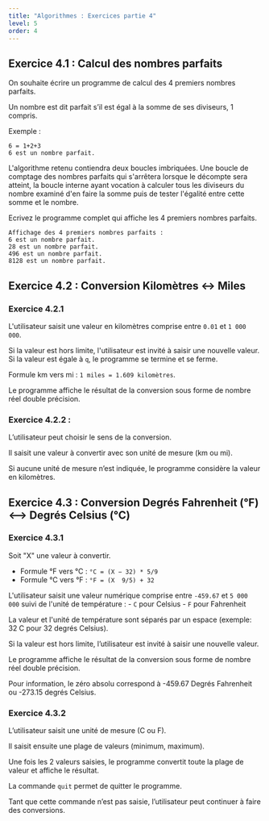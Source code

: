 ```yaml
---
title: "Algorithmes : Exercices partie 4"
level: 5
order: 4
---
```


## Exercice 4.1 : Calcul des nombres parfaits

On souhaite écrire un programme de calcul des 4 premiers nombres parfaits. 

Un nombre est dit parfait s’il est égal à la somme de ses diviseurs, 1 compris.   

Exemple : 
```
6 = 1+2+3 
6 est un nombre parfait.  
``` 
   
L'algorithme retenu contiendra deux boucles imbriquées. Une boucle de comptage des nombres parfaits qui s'arrêtera lorsque le décompte sera atteint, la boucle interne ayant vocation à calculer tous les diviseurs du nombre examiné d'en faire la somme puis de tester l'égalité entre cette somme et le nombre.  

Ecrivez le programme complet qui affiche les 4 premiers nombres parfaits.

```
Affichage des 4 premiers nombres parfaits :
6 est un nombre parfait.
28 est un nombre parfait.
496 est un nombre parfait.
8128 est un nombre parfait.

```

## Exercice 4.2 : Conversion Kilomètres <-> Miles 

### Exercice 4.2.1 

L'utilisateur saisit une valeur en kilomètres comprise entre `0.01` et `1 000 000`. 

Si la valeur est hors limite, l'utilisateur est invité à saisir une nouvelle valeur. Si la valeur est égale à `q`, le programme se termine et se ferme. 

Formule km vers mi :  	`1 miles = 1.609 kilomètres`. 

Le programme affiche le résultat de la conversion sous forme de nombre réel double précision.

### Exercice 4.2.2 : 

L’utilisateur peut choisir le sens de la conversion.

Il saisit une valeur à convertir avec son unité de mesure (km ou mi).

Si aucune unité de mesure n’est indiquée, le programme considère la valeur en kilomètres.


## Exercice 4.3 : Conversion Degrés Fahrenheit (°F) <--> Degrés Celsius (°C)

### Exercice 4.3.1

Soit "X" une valeur à convertir.
- Formule °F vers °C :       `°C = (X − 32) * 5/9`
- Formule °C vers °F :       `°F = (X  9/5) + 32`

L'utilisateur saisit une valeur numérique comprise entre `-459.67` et `5 000 000` suivi de l'unité de température : 
	- `C` pour Celsius
	- `F` pour Fahrenheit

La valeur et l'unité de température sont séparés par un espace (exemple: 32 C pour 32 degrés Celsius). 

Si la valeur est hors limite, l’utilisateur est invité à saisir une nouvelle valeur. 

Le programme affiche le résultat de la conversion sous forme de nombre réel double précision.

Pour information, le zéro absolu correspond à -459.67 Degrés Fahrenheit ou -273.15 degrés Celsius. 

### Exercice 4.3.2 

L’utilisateur saisit une unité de mesure (C ou F). 

Il saisit ensuite une plage de valeurs (minimum, maximum).

Une fois les 2 valeurs saisies, le programme convertit toute la plage de valeur et affiche le résultat.

La commande `quit` permet de quitter le programme. 

Tant que cette commande n’est pas saisie, l’utilisateur peut continuer à faire des conversions.
